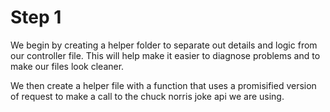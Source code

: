 # Step 1

We begin by creating a helper folder to separate out details and logic from our controller file. This will help make it easier to diagnose problems and to make our files look cleaner.

We then create a helper file with a function that uses a promisified version of request to make a call to the chuck norris joke api we are using.